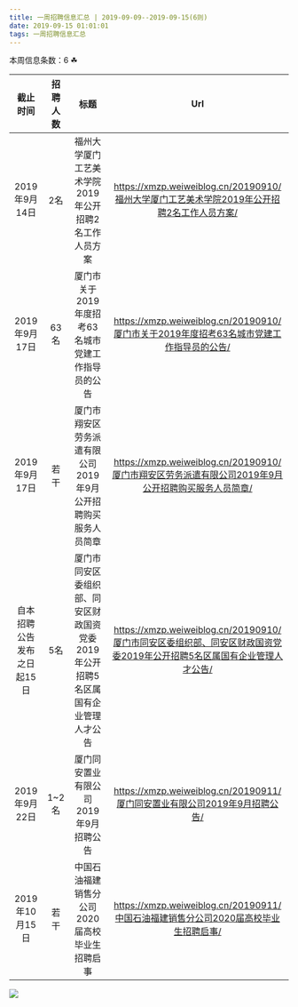 ```yaml
---
title: 一周招聘信息汇总 | 2019-09-09--2019-09-15(6则)
date: 2019-09-15 01:01:01
tags: 一周招聘信息汇总
---
```

本周信息条数：6   ☘ 
<!-- more -->

| 截止时间 | 招聘人数 | 标题 | Url |
| :-: | :-: | :-: | :-: |
| 2019年9月14日 | 2名 | 福州大学厦门工艺美术学院2019年公开招聘2名工作人员方案|https://xmzp.weiweiblog.cn/20190910/福州大学厦门工艺美术学院2019年公开招聘2名工作人员方案/ |
| 2019年9月17日 | 63名 | 厦门市关于2019年度招考63名城市党建工作指导员的公告|https://xmzp.weiweiblog.cn/20190910/厦门市关于2019年度招考63名城市党建工作指导员的公告/ |
| 2019年9月17日 | 若干 | 厦门市翔安区劳务派遣有限公司2019年9月公开招聘购买服务人员简章|https://xmzp.weiweiblog.cn/20190910/厦门市翔安区劳务派遣有限公司2019年9月公开招聘购买服务人员简章/ |
| 自本招聘公告发布之日起15日 | 5名 | 厦门市同安区委组织部、同安区财政国资党委2019年公开招聘5名区属国有企业管理人才公告|https://xmzp.weiweiblog.cn/20190910/厦门市同安区委组织部、同安区财政国资党委2019年公开招聘5名区属国有企业管理人才公告/ |
| 2019年9月22日 | 1~2名 | 厦门同安置业有限公司2019年9月招聘公告|https://xmzp.weiweiblog.cn/20190911/厦门同安置业有限公司2019年9月招聘公告/ |
| 2019年10月15日 | 若干 | 中国石油福建销售分公司2020届高校毕业生招聘启事|https://xmzp.weiweiblog.cn/20190911/中国石油福建销售分公司2020届高校毕业生招聘启事/ |
![](https://cdn.weiweiblog.cn/20181015134814.png)